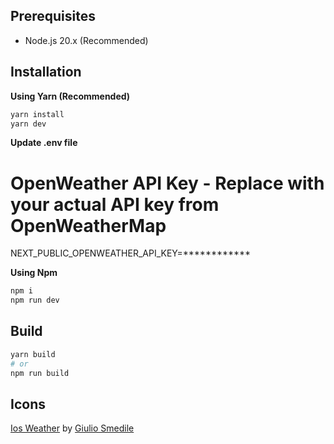 ## Prerequisites

- Node.js 20.x (Recommended)

## Installation

**Using Yarn (Recommended)**

```sh
yarn install
yarn dev
```

**Update .env file**
# OpenWeather API Key - Replace with your actual API key from OpenWeatherMap
NEXT_PUBLIC_OPENWEATHER_API_KEY=************

**Using Npm**

```sh
npm i
npm run dev
```

## Build

```sh
yarn build
# or
npm run build
```
## Icons

[Ios Weather](https://iconscout.com/icons/weather) by [Giulio Smedile](https://iconscout.com/contributors/giulio-smedile)
